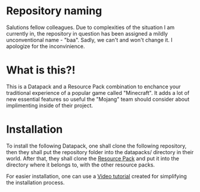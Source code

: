 # Repository naming
Salutions fellow colleagues. 
Due to complexities of the situation I am currently in, the repository in question has been assigned a mildly unconventional name - "baa". 
Sadly, we can't and won't change it. I apologize for the inconvinience. 

# What is this?!
This is a Datapack and a Resource Pack combination to enchance your traditional experience of a popular game called "Minecraft".
It adds a lot of new essential features so useful the "Mojang" team should consider about implimenting inside of their project. 

# Installation
To install the following Datapack, one shall clone the following repository, then they shall put the repository folder into the datapacks/ directory in their world.
After that, they shall clone the [Resource Pack](https://github.com/tacocat820/rp-baa) and put it into the directory where it belongs to, with the other resource packs. 

For easier installation, one can use a [Video tutorial](https://www.youtube.com/watch?v=dQw4w9WgXcQ) created for simplifying the installation process.
